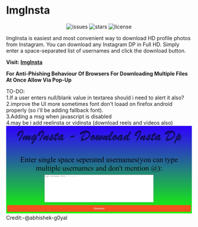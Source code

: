# ImgInsta
<p align="center"><img src="https://img.shields.io/github/issues/aditya-the-pro/ImgInsta" title="issues"/>  <img src="https://img.shields.io/github/stars/aditya-the-pro/ImgInsta" title="stars"/> 
<img src="https://img.shields.io/github/license/aditya-the-pro/ImgInsta" title="license"/></p>
ImgInsta is easiest and most convenient way to download HD profile photos from Instagram. You can download any Instagram DP in Full HD. Simply enter a space-separated list of usernames and click the download button.

**Visit: [ImgInsta](https://aditya-the-pro.github.io/ImgInsta/)**

**For Anti-Phishing Behaviour Of Browsers For Downloading Multiple Files At Once Allow Via Pop-Up**

TO-DO:<br />
1.If a user enters null/blank value in textarea should i need to alert it also? <br />
2.improve the UI more sometimes font don't loaad on firefox android properly (so i'll be adding fallback font). <br />
3.Adding a msg when javascript is disabled <br />
4.may be i add reelinsta or vidinsta (download reels and videos also) <br />
![ImgInsta](https://github.com/aditya-the-pro/ImgInsta/blob/main/assests/preview/insta.jpg) <br />
Credit:-@abhishek-g0yal
